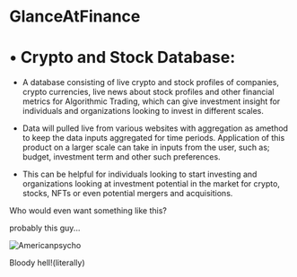 # GlanceAtFinance


# • Crypto and Stock Database:

-	A database consisting of live crypto and stock profiles of companies, crypto currencies, live news about stock profiles and other financial metrics for Algorithmic Trading, which can give investment insight for individuals and organizations looking to invest in different scales.

- Data will pulled live from various websites with aggregation as amethod to keep the data inputs aggregated for time periods. Application of this product on a larger scale can take in inputs from the user, such as; budget, investment term and other such preferences.

- This can be helpful for individuals looking to start investing and organizations looking at investment potential in the market for crypto, stocks, NFTs or even potential mergers and acquisitions.


Who would even want something like this?

probably this guy...

![Americanpsycho](https://user-images.githubusercontent.com/69577585/230146323-acca9c26-d0fb-4f48-aa7b-38c8cb09a0a4.gif)

Bloody hell!(literally)


